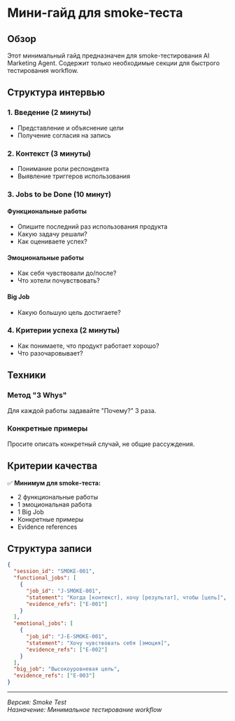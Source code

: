 # Мини-гайд для smoke-теста

## Обзор

Этот минимальный гайд предназначен для smoke-тестирования AI Marketing Agent. Содержит только необходимые секции для быстрого тестирования workflow.

## Структура интервью

### 1. Введение (2 минуты)
- Представление и объяснение цели
- Получение согласия на запись

### 2. Контекст (3 минуты)
- Понимание роли респондента
- Выявление триггеров использования

### 3. Jobs to be Done (10 минут)

#### Функциональные работы
- Опишите последний раз использования продукта
- Какую задачу решали?
- Как оцениваете успех?

#### Эмоциональные работы
- Как себя чувствовали до/после?
- Что хотели почувствовать?

#### Big Job
- Какую большую цель достигаете?

### 4. Критерии успеха (2 минуты)
- Как понимаете, что продукт работает хорошо?
- Что разочаровывает?

## Техники

### Метод "3 Whys"
Для каждой работы задавайте "Почему?" 3 раза.

### Конкретные примеры
Просите описать конкретный случай, не общие рассуждения.

## Критерии качества

✅ **Минимум для smoke-теста:**
- 2 функциональные работы
- 1 эмоциональная работа
- 1 Big Job
- Конкретные примеры
- Evidence references

## Структура записи

```json
{
  "session_id": "SMOKE-001",
  "functional_jobs": [
    {
      "job_id": "J-SMOKE-001",
      "statement": "Когда [контекст], хочу [результат], чтобы [цель]",
      "evidence_refs": ["E-001"]
    }
  ],
  "emotional_jobs": [
    {
      "job_id": "J-E-SMOKE-001",
      "statement": "Хочу чувствовать себя [эмоция]",
      "evidence_refs": ["E-002"]
    }
  ],
  "big_job": "Высокоуровневая цель",
  "evidence_refs": ["E-003"]
}
```

---

*Версия: Smoke Test*  
*Назначение: Минимальное тестирование workflow*



